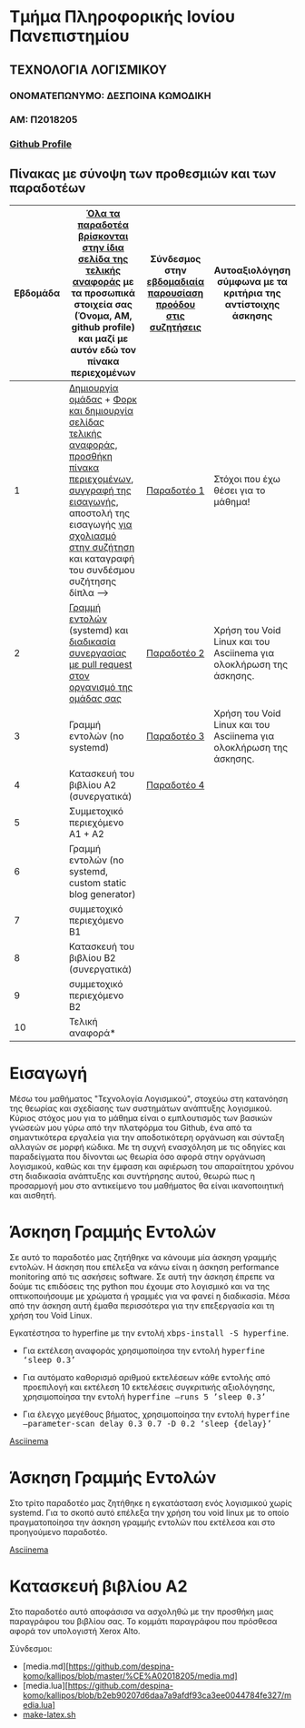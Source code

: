 # Τμήμα Πληροφορικής Ιονίου Πανεπιστημίου
## ΤΕΧΝΟΛΟΓΙΑ ΛΟΓΙΣΜΙΚΟΥ

### ΟΝΟΜΑΤΕΠΩΝΥΜΟ: ΔΕΣΠΟΙΝΑ ΚΩΜΟΔΙΚΗ
### ΑΜ: Π2018205
### [Github Profile](https://github.com/despina-komo)

## Πίνακας με σύνοψη των προθεσμιών και των παραδοτέων
| Εβδομάδα | [Όλα τα παραδοτέα βρίσκονται στην ίδια σελίδα της τελικής αναφοράς](https://epidrome.github.io/teaching/deliverables/) με τα προσωπικά στοιχεία σας (Όνομα, ΑΜ, github profile) και μαζί με αυτόν εδώ τον πίνακα περιεχομένων | Σύνδεσμος στην [εβδομαδιαία παρουσίαση προόδου στις συζητήσεις](https://github.com/courses-ionio/help/discussions/categories/show-and-tell) | Αυτοαξιολόγηση σύμφωνα με τα κριτήρια της αντίστοιχης άσκησης |
| --- | --- | --- | --- |
| 1 | [Δημιουργία ομάδας](https://epidrome.github.io/teaching/team/) + [Φορκ και δημιουργία σελίδας τελικής αναφοράς](https://epidrome.github.io/teaching/guide/), [προσθήκη πίνακα περιεχομένων](https://raw.githubusercontent.com/courses-ionio/sw/master/README.md), [συγγραφή της εισαγωγής](https://epidrome.github.io/teaching/intro/), αποστολή της εισαγωγής [για σχολιασμό στην συζήτηση](https://github.com/courses-ionio/sw/discussions/categories/show-and-tell) και καταγραφή του συνδέσμου συζήτησης δίπλα --> |[Παραδοτέο 1](https://github.com/courses-ionio/sw/discussions/1156)|Στόχοι που έχω θέσει για το μάθημα! |
| 2 | [Γραμμή εντολών](https://epidrome.github.io/teaching/cli) (systemd) και [διαδικασία συνεργασίας με pull request στον οργανισμό της ομάδας σας](https://epidrome.github.io/teaching/team) |[Παραδοτέο 2](https://github.com/courses-ionio/sw/discussions/1307) |Χρήση του Void Linux και του Asciinema για ολοκλήρωση της άσκησης. |
| 3 | Γραμμή εντολών (no systemd) |[Παραδοτέο 3](https://github.com/courses-ionio/sw/discussions/1331) |Χρήση του Void Linux και του Asciinema για ολοκλήρωση της άσκησης. |
| 4 | Κατασκευή του βιβλίου Α2 (συνεργατικά) |[Παραδοτέο 4]() | |
| 5 | Συμμετοχικό περιεχόμενο A1 + A2 | | |
| 6 | Γραμμή εντολών (no systemd, custom static blog generator) | | |
| 7 | συμμετοχικό περιεχόμενο B1 | | |
| 8 | Κατασκευή του βιβλίου Β2 (συνεργατικά) | | |
| 9 | συμμετοχικό περιεχόμενο B2 | | |
| 10 | Τελική αναφορά* | | |


# Εισαγωγή

Μέσω του μαθήματος "Τεχνολογία Λογισμικού", στοχεύω στη κατανόηση της θεωρίας και σχεδίασης των συστημάτων ανάπτυξης λογισμικού.
Κύριος στόχος μου για το μάθημα είναι ο εμπλουτισμός των βασικών γνώσεών μου γύρω από την πλατφόρμα του Github, ένα από τα σημαντικότερα εργαλεία για την αποδοτικότερη οργάνωση 
και σύνταξη αλλαγών σε μορφή κώδικα. Με τη συχνή ενασχόληση με τις οδηγίες και παραδείγματα που δίνονται ως θεωρία όσο αφορά στην οργάνωση λογισμικού, καθώς και την έμφαση και 
αφιέρωση του απαραίτητου χρόνου στη διαδικασία ανάπτυξης και συντήρησης αυτού, θεωρώ πως η προσαρμογή μου στο αντικείμενο του μαθήματος θα είναι ικανοποιητική και αισθητή.

# Άσκηση Γραμμής Εντολών 

Σε αυτό το παραδοτέο μας ζητήθηκε να κάνουμε μία άσκηση γραμμής εντολών. Η άσκηση που επέλεξα να κάνω είναι η άσκηση performance monitoring από τις ασκήσεις software. Σε αυτή την άσκηση έπρεπε να δούμε τις επιδόσεις της python που έχουμε στο λογισμικό και να της οπτικοποιήσουμε με χρώματα ή γραμμές για να φανεί η διαδικασία. 
Μέσα από την άσκηση αυτή έμαθα περισσότερα για την επεξεργασία και τη χρήση του Void Linux.

Εγκατέστησα το hyperfine με την εντολή <kbd>xbps-install -S hyperfine</kbd>.

- Για εκτέλεση αναφοράς χρησιμοποίησα την εντολή <kbd>hyperfine ‘sleep 0.3’</kbd>

- Για αυτόματο καθορισμό αριθμού εκτελέσεων κάθε εντολής από προεπιλογή και εκτέλεση 10 εκτελέσεις συγκριτικής αξιολόγησης, χρησιμοποίησα την εντολή <kbd>hyperfine —runs 5 ’sleep 0.3’</kbd>

- Για έλεγχο μεγέθους βήματος, χρησιμοποίησα την εντολή <kbd>hyperfine —parameter-scan delay 0.3 0.7 -D 0.2 ‘sleep {delay}’</kbd>

[Asciinema]()

# Άσκηση Γραμμής Εντολών 

Στο τρίτο παραδοτέο μας ζητήθηκε η εγκατάσταση ενός λογισμικού χωρίς systemd. Για το σκοπό αυτό επέλεξα την χρήση του void linux με το οποίο πραγματοποίησα την άσκηση γραμμής εντολών που εκτέλεσα και στο προηγούμενο παραδοτέο.

[Asciinema]()


# Κατασκευή βιβλίου Α2

Στο παραδοτέο αυτό αποφάσισα να ασχοληθώ με την προσθήκη μιας παραγράφου του βιβλίου σας. Το κομμάτι παραγράφου που πρόσθεσα αφορά τον υπολογιστή Xerox Alto.

Σύνδεσμοι:

- [media.md][https://github.com/despina-komo/kallipos/blob/master/%CE%A02018205/media.md]
- [media.lua][https://github.com/despina-komo/kallipos/blob/b2eb90207d6daa7a9afdf93ca3ee0044784fe327/media.lua]
- [make-latex.sh](https://github.com/despina-komo/kallipos/blob/c0b0ca79a88ee13150a91569d9fc66b6df36fbc5/makee-latex.sh)
